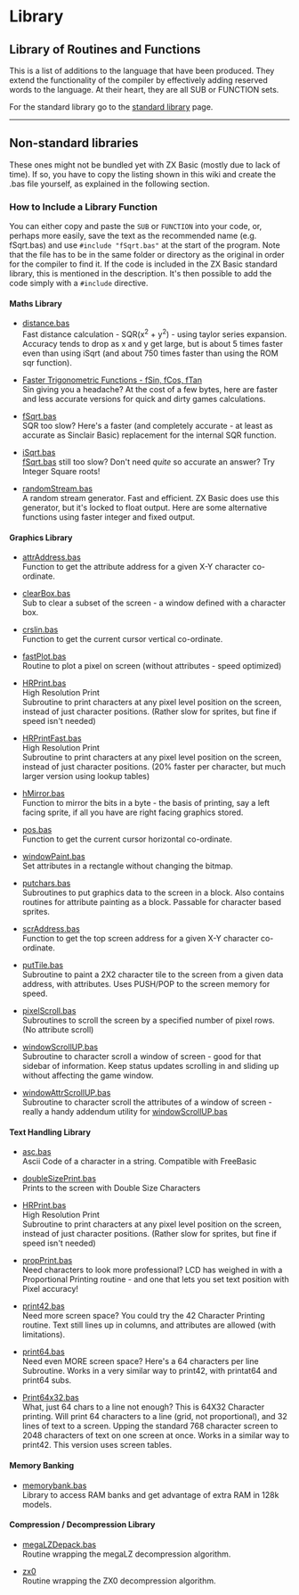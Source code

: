 # Library

## Library of Routines and Functions

This is a list of additions to the language that have been produced. They extend the functionality of the compiler by
effectively adding reserved words to the language. At their heart, they are all SUB or FUNCTION sets.

For the standard library go to the [standard library](library/stdlib.md) page.


---
## Non-standard libraries

These ones might not be bundled yet with ZX Basic (mostly due to lack of time). If so, you have
to copy the listing shown in this wiki and create the .bas file yourself, as explained in the following
section.

### How to Include a Library Function
You can either copy and paste the `SUB` or `FUNCTION` into your code, or, perhaps more easily,
save the text as the recommended name (e.g. fSqrt.bas) and use `#include "fSqrt.bas"` at the start of the program.
Note that the file has to be in the same folder or directory as the original in order for the compiler to find it.
If the code is included in the ZX Basic standard library, this is mentioned in the description.
It's then possible to add the code simply with a `#include` directive.

#### Maths Library
* [distance.bas](library/distance.bas.md)
<br />Fast distance calculation - SQR(x<sup>2</sup> + y<sup>2</sup>) - using taylor series expansion.
Accuracy tends to drop as x and y get large, but is about 5 times faster even than using iSqrt
(and about 750 times faster than using the ROM sqr function).

* [Faster Trigonometric Functions - fSin, fCos, fTan](library/fsin.bas.md)
<br />Sin giving you a headache? At the cost of a few bytes, here are faster and less accurate versions for quick and
dirty games calculations.

* [fSqrt.bas](library/fsqrt.bas.md)
<br />SQR too slow? Here's a faster (and completely accurate - at least as accurate as Sinclair Basic) replacement for
the internal SQR function.

* [iSqrt.bas](library/isqrt.bas.md)
<br />[fSqrt.bas](library/fsqrt.bas.md) still too slow? Don't need _quite_ so accurate an answer? Try Integer Square roots!

* [randomStream.bas](library/randomstream.bas.md)
<br />A random stream generator. Fast and efficient. ZX Basic does use this generator, but it's locked to float output.
Here are some alternative functions using faster integer and fixed output.

#### Graphics Library
* [attrAddress.bas](library/attraddress.md)
<br /> Function to get the attribute address for a given X-Y character co-ordinate.

* [clearBox.bas](library/clearbox.md)
<br /> Sub to clear a subset of the screen - a window defined with a character box.

* [crslin.bas](library/csrlin.md)
<br /> Function to get the current cursor vertical co-ordinate.

* [fastPlot.bas](library/fastplot.md)
<br /> Routine to plot a pixel on screen (without attributes - speed optimized)

* [HRPrint.bas](library/hrprint.bas.md)
<br /> High Resolution Print<br /> Subroutine to print characters at any pixel level position on the screen,
instead of just character positions. (Rather slow for sprites, but fine if speed isn't needed)

* [HRPrintFast.bas](library/hrprintfast.bas.md)
<br /> High Resolution Print<br /> Subroutine to print characters at any pixel level position on the screen,
instead of just character positions. (20% faster per character, but much larger version using lookup tables)

* [hMirror.bas](library/hmirror.bas.md)
<br /> Function to mirror the bits in a byte - the basis of printing, say a left facing sprite,
if all you have are right facing graphics stored.

* [pos.bas](library/pos.md)
<br /> Function to get the current cursor horizontal co-ordinate.

* [windowPaint.bas](library/windowpaint.md)
<br /> Set attributes in a rectangle without changing the bitmap.

* [putchars.bas](library/putchars.bas.md)
<br /> Subroutines to put graphics data to the screen in a block. Also contains routines for attribute painting as a
block. Passable for character based sprites.

* [scrAddress.bas](library/scraddress.md)
<br /> Function to get the top screen address for a given X-Y character co-ordinate.

* [putTile.bas](library/puttile.md)
<br /> Subroutine to paint a 2X2 character tile to the screen from a given data address, with attributes.
Uses PUSH/POP to the screen memory for speed.

* [pixelScroll.bas](library/pixelscroll.md)
<br /> Subroutines to scroll the screen by a specified number of pixel rows. (No attribute scroll)

* [windowScrollUP.bas](library/windowscrollup.md)
<br /> Subroutine to character scroll a window of screen - good for that sidebar of information.
Keep status updates scrolling in and sliding up without affecting the game window.

* [windowAttrScrollUP.bas](library/windowattrscrollup.md)
<br /> Subroutine to character scroll the attributes of a window of screen - really a handy addendum utility
for [windowScrollUP.bas](library/windowscrollup.md)

#### Text Handling Library

* [asc.bas](library/asc.bas.md)
<br /> Ascii Code of a character in a string. Compatible with FreeBasic

* [doubleSizePrint.bas](library/doublesizeprint.bas.md)
<br /> Prints to the screen with Double Size Characters

* [HRPrint.bas](library/hrprint.bas.md)
<br /> High Resolution Print<br /> Subroutine to print characters at any pixel level position on the screen,
instead of just character positions. (Rather slow for sprites, but fine if speed isn't needed)

* [propPrint.bas](library/propprint.bas.md)
<br /> Need characters to look more professional? LCD has weighed in with a Proportional Printing routine -
and one that lets you set text position with Pixel accuracy!

* [print42.bas](library/print42.bas.md)
<br /> Need more screen space? You could try the 42 Character Printing routine. Text still lines up in columns,
and attributes are allowed (with limitations).

* [print64.bas](library/print64.bas.md)
<br /> Need even MORE screen space? Here's a 64 characters per line Subroutine. Works in a very similar way to print42,
with printat64 and print64 subs.

* [Print64x32.bas](library/print64x32.bas.md)
<br /> What, just 64 chars to a line not enough? This is 64X32 Character printing.
Will print 64 characters to a line (grid, not proportional), and 32 lines of text to a screen.
Upping the standard 768 character screen to 2048 characters of text on one screen at once.
Works in a similar way to print42. This version uses screen tables.

#### Memory Banking

* [memorybank.bas](library/memorybank.md)
<br /> Library to access RAM banks and get advantage of extra RAM in 128k models.

#### Compression / Decompression Library

* [megaLZDepack.bas](library/megalz.bas.md)
<br /> Routine wrapping the megaLZ decompression algorithm.

* [zx0](library/zx0.md)
<br /> Routine wrapping the ZX0 decompression algorithm.
